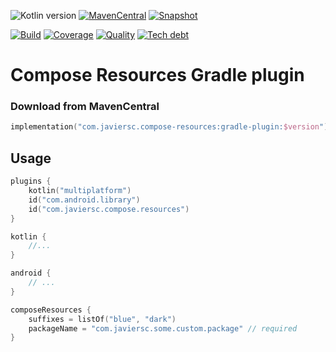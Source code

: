 ![Kotlin version](https://img.shields.io/badge/kotlin-1.7.10-blueviolet?logo=kotlin&logoColor=white)
[![MavenCentral](https://img.shields.io/maven-central/v/com.javiersc.compose/compose-resources?label=MavenCentral)](https://repo1.maven.org/maven2/com/javiersc/compose/compose-resources/)
[![Snapshot](https://img.shields.io/nexus/s/com.javiersc.compose/compose-resources?server=https%3A%2F%2Foss.sonatype.org%2F&label=Snapshot)](https://oss.sonatype.org/content/repositories/snapshots/com/javiersc/compose/compose-resources/)

[![Build](https://img.shields.io/github/workflow/status/JavierSegoviaCordoba/compose-resources-kmp/build-kotlin?label=Build&logo=GitHub)](https://github.com/JavierSegoviaCordoba/compose-resources-kmp/tree/main)
[![Coverage](https://img.shields.io/sonar/coverage/com.javiersc.compose:compose-resources-kmp?label=Coverage&logo=SonarCloud&logoColor=white&server=https%3A%2F%2Fsonarcloud.io)](https://sonarcloud.io/dashboard?id=com.javiersc.compose:compose-resources-kmp)
[![Quality](https://img.shields.io/sonar/quality_gate/com.javiersc.compose:compose-resources-kmp?label=Quality&logo=SonarCloud&logoColor=white&server=https%3A%2F%2Fsonarcloud.io)](https://sonarcloud.io/dashboard?id=com.javiersc.compose:compose-resources-kmp)
[![Tech debt](https://img.shields.io/sonar/tech_debt/com.javiersc.compose:compose-resources-kmp?label=Tech%20debt&logo=SonarCloud&logoColor=white&server=https%3A%2F%2Fsonarcloud.io)](https://sonarcloud.io/dashboard?id=com.javiersc.compose:compose-resources-kmp)

# Compose Resources Gradle plugin

### Download from MavenCentral

```kotlin
implementation("com.javiersc.compose-resources:gradle-plugin:$version")
```

## Usage

```kotlin
plugins {
    kotlin("multiplatform")
    id("com.android.library")
    id("com.javiersc.compose.resources")
}

kotlin {
    //...
}

android {
    // ...
}

composeResources {
    suffixes = listOf("blue", "dark")
    packageName = "com.javiersc.some.custom.package" // required
}
```

